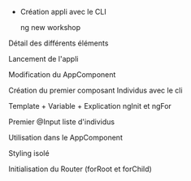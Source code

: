 * Création appli avec le CLI

  ng new workshop
  
Détail des différents éléments

Lancement de l'appli 

Modification du AppComponent

Création du premier composant Individus avec le cli

Template + Variable + Explication ngInit et ngFor

Premier @Input liste d'individus

Utilisation dans le AppComponent

Styling isolé 

Initialisation du Router (forRoot et forChild)



